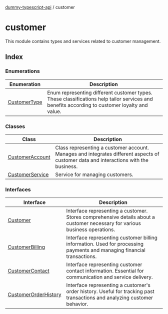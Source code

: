 [dummy-typescript-api](../index.md) / customer

# customer

This module contains types and services related to customer management.

## Index

### Enumerations

| Enumeration | Description |
| ------ | ------ |
| [CustomerType](enumerations/CustomerType.md) | Enum representing different customer types. These classifications help tailor services and benefits according to customer loyalty and value. |

### Classes

| Class | Description |
| ------ | ------ |
| [CustomerAccount](classes/CustomerAccount.md) | Class representing a customer account. Manages and integrates different aspects of customer data and interactions with the business. |
| [CustomerService](classes/CustomerService.md) | Service for managing customers. |

### Interfaces

| Interface | Description |
| ------ | ------ |
| [Customer](interfaces/Customer.md) | Interface representing a customer. Stores comprehensive details about a customer necessary for various business operations. |
| [CustomerBilling](interfaces/CustomerBilling.md) | Interface representing customer billing information. Used for processing payments and managing financial transactions. |
| [CustomerContact](interfaces/CustomerContact.md) | Interface representing customer contact information. Essential for communication and service delivery. |
| [CustomerOrderHistory](interfaces/CustomerOrderHistory.md) | Interface representing a customer's order history. Useful for tracking past transactions and analyzing customer behavior. |
